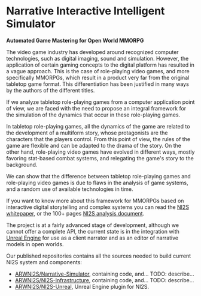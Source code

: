 # Narrative Interactive Intelligent Simulator
**Automated Game Mastering for Open World MMORPG**

The video game industry has developed around recognized computer technologies, such as digital imaging, sound and simulation. However, the application of certain gaming concepts to the digital platform has resulted in a vague approach. This is the case of role-playing video games, and more specifically MMORPGs, which result in a product very far from the original tabletop game format. This differentiation has been justified in many ways by the authors of the different titles.

If we analyze tabletop role-playing games from a computer application point of view, we are faced with the need to propose an integral framework for the simulation of the dynamics that occur in these role-playing games.

In tabletop role-playing games, all the dynamics of the game are related to the development of a multiform story, whose protagonists are the characters that the players control. From this point of view, the rules of the game are flexible and can be adapted to the drama of the story. On the other hand, role-playing video games have evolved in different ways, mostly favoring stat-based combat systems, and relegating the game's story to the background.

We can show that the difference between tabletop role-playing games and role-playing video games is due to flaws in the analysis of game systems, and a random use of available technologies in time.

If you want to know more about this framework for MMORPGs based on interactive digital storytelling and complex systems you can read the [NI2S whitepaper](https://not.available.yet/docs/whitepaper.pdf), or the 100+ pages [NI2S analysis document](https://not.available.yet/docs/NI2S_full.pdf).

The project is at a fairly advanced stage of development, although we cannot offer a complete API, the current state is in the integration with [Unreal Engine](https://www.unrealengine.com/) for use as a client narrator and as an editor of narrative models in open worlds.

Our published repositories contains all the sources needed to build current NI2S system and components:

- [ARWNI2S/Narrative-Simulator](https://github.com/ARWNI2S/Narrative-Simulator), containing code, and… TODO: describe...
- [ARWNI2S/NI2S-Infrastructure](https://github.com/ARWNI2S/NI2S-Infrastructure), containing code, and… TODO: describe...
- [ARWNI2S/NI2S-Unreal](https://github.com/ARWNI2S/NI2S-Unreal), Unreal Engine plugin for NI2S.